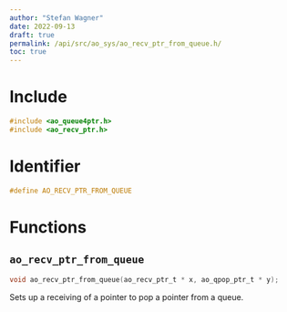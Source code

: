 ```yaml
---
author: "Stefan Wagner"
date: 2022-09-13
draft: true
permalink: /api/src/ao_sys/ao_recv_ptr_from_queue.h/
toc: true
---
```


# Include

```c
#include <ao_queue4ptr.h>
#include <ao_recv_ptr.h>
```

# Identifier

```c
#define AO_RECV_PTR_FROM_QUEUE
```

# Functions

## `ao_recv_ptr_from_queue`

```c
void ao_recv_ptr_from_queue(ao_recv_ptr_t * x, ao_qpop_ptr_t * y);
```

Sets up a receiving of a pointer to pop a pointer from a queue.
